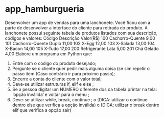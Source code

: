# app_hamburgueria
Desenvolver um app de vendas para uma lanchonete. Você ficou com a parte de
desenvolver a interface do cliente para retirada do produto.
A lanchonete possui seguinte tabela de produtos listados com sua descrição, códigos e valores:
Código Descrição Valor(R$)
100 Cachorro-Quente 9,00
101 Cachorro-Quente Duplo 11,00
102 X-Egg 12,00
103 X-Salada 13,00
104 X-Bacon 14,00
105 X-Tudo 17,00
200 Refrigerante Lata 5,00
201 Chá Gelado 4,00
Elabore um programa em Python que:
1. Entre com o código do produto desejado;
2. Pergunte se o cliente quer pedir mais alguma coisa (se sim repetir o passo
item (Caso contrário ir para próximo passo);
3. Encerre a conta do cliente com o valor total;
4. Deve-se utilizar estruturas if, elif e else ;
5. Se a pessoa digitar um NÚMERO diferente dos da tabela printar na tela:
‘opção inválida’ e voltar para o menu ;
6. Deve-se utilizar while, break, continue ;
o (DICA: utilizar o continue dentro else que verifica a opção inválida)
o (DICA: utilizar o break dentro elif que verifica a opção sair)
